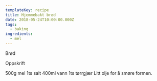 ```yaml
---
templateKey: recipe
title: Hjemmebakt brød
date: 2018-05-24T10:00:00.000Z
tags:
  - baking
ingredients:
  - mel
---
```


Brød

Oppskrift

500g mel
1ts salt
400ml vann
1ts tørrgjær
Litt olje for å smøre formen.
